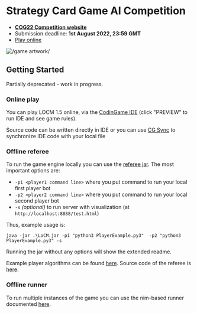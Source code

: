# Strategy Card Game AI Competition


- **[COG22 Competition website](https://jakubkowalski.tech/Projects/LOCM/COG22/index.html)**
- Submission deadline: **1st August 2022, 23:59 GMT**
- [Play online](https://www.codingame.com/ide/demo/91983909e545c8369f4d57cc14132829d23262) 

![/game artwork/](https://jakubkowalski.tech/Projects/LOCM/CEC19/artwork_small.jpg)




## Getting Started

Partially deprecated - work in progress.

### Online play
You can play LOCM 1.5 online, via the [CodinGame IDE](https://www.codingame.com/contribute/view/11103db118e4111aaadd2a9eb64f2a21d1f75) (click "PREVIEW" to run IDE and see game rules).

  Source code can be written directly in IDE or you can use [CG Sync](https://www.codingame.com/forum/t/codingame-sync-beta/614) to synchronize IDE code with your local file

### Offline referee
To run the game engine locally you can use the [referee jar](referee-nim/LoCM.jar). The most important options are:
- `-p1 <player1 command line>` where you put command to run your local first player bot
- `-p2 <player2 command line>` where you put command to run your local second player bot
- `-s` _(optional)_ to run server with visualization (at `http://localhost:8888/test.html`)

Thus, example usage is: 

```java -jar .\LoCM.jar -p1 "python3 PlayerExample.py3"  -p2 "python3 PlayerExample.py3" -s```

Running the jar without any options will show the extended readme.

Example player algorithms can be found [here](referee-nim/Research/PlayerAlgorithms). Source code of the referee is [here](referee-java/).

### Offline runner

To run multiple instances of the game you can use the nim-based runner documented [here](referee-nim/).







